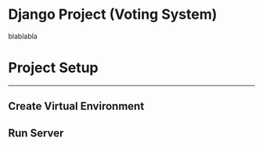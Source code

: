 # Django Project (Voting System)
blablabla

# Project Setup
---------------
## Create Virtual Environment
>

## Run Server
>

